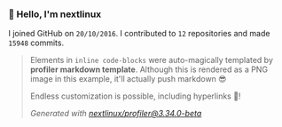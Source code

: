 ### 👋 Hello, I'm nextlinux

I joined GitHub on `20/10/2016`.
I contributed to `12` repositories and made `15948` commits.

> Elements in `inline code-blocks` were auto-magically templated by **profiler markdown template**.
> Although this is rendered as a PNG image in this example, it'll actually push markdown 😎
>
> Endless customization is possible, including hyperlinks 🎉!
>
> _Generated with [nextlinux/profiler@3.34.0-beta](https://github.com/nextlinux/profiler)_
